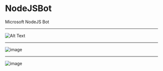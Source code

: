 # NodeJSBot
Microsoft NodeJS Bot
***
![Alt Text](https://thumbs.gfycat.com/IndolentInsignificantIndianspinyloach-small.gif)
***
![image](https://user-images.githubusercontent.com/19554935/46252864-ebec1680-c43c-11e8-815b-0e2d83f04e0a.png)
***
![image](https://user-images.githubusercontent.com/19554935/46252854-c2cb8600-c43c-11e8-886c-6721d26fe3e0.png)
